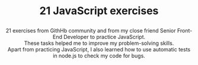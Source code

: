 # <p align="center">21 JavaScript exercises</p>
<p align="center">21 exercises from GithHb community and from my close friend Senior Front-End Developer to practice JavaScript.<br>
  These tasks helped me to improve my problem-solving skills.<br>
Apart from practicing JavaScript, I also learned how to use automatic tests in node.js to check my code for bugs.</p>
